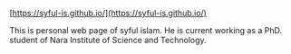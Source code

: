 [https://syful-is.github.io/](https://syful-is.github.io/)

This is personal web page of syful islam. He is current working as a PhD. student of Nara Institute of Science and Technology.
